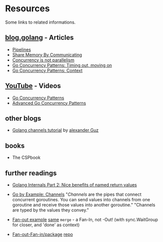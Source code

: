 # Resources
Some links to related informations.

## [blog.golang](https://blog.golang.org/) - Articles
- [Pipelines](https://blog.golang.org/pipelines)
- [Share Memory By Communicating](https://blog.golang.org/share-memory-by-communicating)
- [Concurrency is not parallelism](http://blog.golang.org/concurrency-is-not-parallelism)
- [Go Concurrency Patterns: Timing out, moving on](https://blog.golang.org/go-concurrency-patterns-timing-out-and)
- [Go Concurrency Patterns: Context](https://blog.golang.org/context)

## [YouTube](http://www.youtube.com/) - Videos
- [Go Concurrency Patterns](http://www.youtube.com/watch?v=f6kdp27TYZs)
- [Advanced Go Concurrency Patterns](http://www.youtube.com/watch?v=QDDwwePbDtw)

## other blogs
- [Golang channels tutorial](http://guzalexander.com/2013/12/06/golang-channels-tutorial.html) by [alexander Guz](http://guzalexander.com/)

## books
- The CSPbook

## further readings
- [Golang Internals Part 2: Nice benefits of named return values](https://blog.minio.io/golang-internals-part-2-nice-benefits-of-named-return-values-1e95305c8687)

- [Go by Example: Channels](https://gobyexample.com/channels)
  "*Channels* are the pipes that connect concurrent goroutines. You can send values into channels from one goroutine and receive those values into another goroutine."
  "Channels are typed by the values they convey."

- [Fan-out example](https://gist.github.com/mchirico/df9fad3e7a5ea0c4527a)
  [same](https://www.snip2code.com/Snippet/1043022/Go-(Golang)-Fan-out-example/)
  `merge` - a Fan-In, not -Out! (with sync.WaitGroup for closer, and 'done' as context)

- [Fan-out-Fan-in/package](https://go.hotlibs.com/github.com/QuentinPerez/go-stuff/channel/Fan-out-Fan-in/package)
  [repo](github.com/QuentinPerez/go-stuff/channel/Fan-out-Fan-in)
